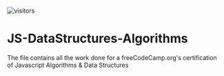 ![visitors](https://visitor-badge.glitch.me/badge?page_id=sdthaker.visitor-badge)
# JS-DataStructures-Algorithms

The file contains all the work done for a freeCodeCamp.org's certification of Javascript Algorithms & Data Structures
